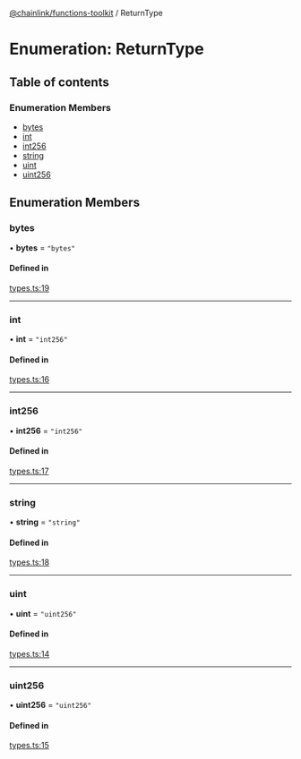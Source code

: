 [@chainlink/functions-toolkit](../README.md) / ReturnType

# Enumeration: ReturnType

## Table of contents

### Enumeration Members

- [bytes](ReturnType.md#bytes)
- [int](ReturnType.md#int)
- [int256](ReturnType.md#int256)
- [string](ReturnType.md#string)
- [uint](ReturnType.md#uint)
- [uint256](ReturnType.md#uint256)

## Enumeration Members

### bytes

• **bytes** = ``"bytes"``

#### Defined in

[types.ts:19](https://github.com/smartcontractkit/functions-toolkit/blob/1164b15/src/types.ts#L19)

___

### int

• **int** = ``"int256"``

#### Defined in

[types.ts:16](https://github.com/smartcontractkit/functions-toolkit/blob/1164b15/src/types.ts#L16)

___

### int256

• **int256** = ``"int256"``

#### Defined in

[types.ts:17](https://github.com/smartcontractkit/functions-toolkit/blob/1164b15/src/types.ts#L17)

___

### string

• **string** = ``"string"``

#### Defined in

[types.ts:18](https://github.com/smartcontractkit/functions-toolkit/blob/1164b15/src/types.ts#L18)

___

### uint

• **uint** = ``"uint256"``

#### Defined in

[types.ts:14](https://github.com/smartcontractkit/functions-toolkit/blob/1164b15/src/types.ts#L14)

___

### uint256

• **uint256** = ``"uint256"``

#### Defined in

[types.ts:15](https://github.com/smartcontractkit/functions-toolkit/blob/1164b15/src/types.ts#L15)
